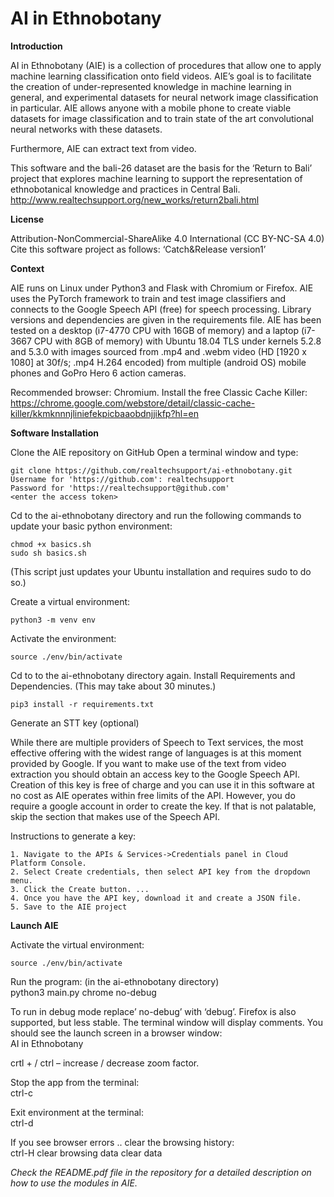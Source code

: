# AI in Ethnobotany

<b>Introduction</b>

AI in Ethnobotany (AIE) is a collection of procedures that allow one to apply machine learning classification onto field videos. AIE’s goal is to facilitate the creation of under-represented knowledge in machine learning in general, and experimental datasets for neural network image classification in particular. AIE allows anyone with a mobile phone to create viable datasets for image classification and to train state of the art convolutional neural networks with these datasets.

Furthermore, AIE can extract text from video. 

This software and the bali-26 dataset are the basis for the ‘Return to Bali’ project that explores machine learning to support the representation of ethnobotanical knowledge and practices in Central Bali.
http://www.realtechsupport.org/new_works/return2bali.html 


<b>License</b>

Attribution-NonCommercial-ShareAlike 4.0 International (CC BY-NC-SA 4.0)
Cite this software project as follows: ‘Catch&Release version1’


<b>Context</b>

AIE runs on Linux under Python3 and Flask with Chromium or Firefox. AIE uses the PyTorch framework to train and test image classifiers and connects to the Google Speech API (free) for speech processing. Library versions and dependencies are given in the requirements file. 
AIE has been tested on a desktop (i7-4770 CPU with 16GB of memory) and a laptop (i7-3667 CPU with 8GB of memory) with Ubuntu 18.04 TLS under kernels 5.2.8 and 5.3.0 with images sourced from .mp4 and .webm video (HD [1920 x 1080] at 30f/s; .mp4  H.264 encoded) from multiple (android OS) mobile phones and GoPro Hero 6 action cameras.

Recommended browser: Chromium. 
Install the free Classic Cache Killer:
https://chrome.google.com/webstore/detail/classic-cache-killer/kkmknnnjliniefekpicbaaobdnjjikfp?hl=en 



<b>Software Installation</b>

Clone the AIE repository on GitHub
Open a terminal window and type:

	git clone https://github.com/realtechsupport/ai-ethnobotany.git
	Username for 'https://github.com': realtechsupport
	Password for 'https://realtechsupport@github.com'
	<enter the access token> 


Cd to the ai-ethnobotany directory and  run the following commands to update your basic python environment:

	chmod +x basics.sh
	sudo sh basics.sh

(This script just updates your Ubuntu installation and requires sudo to do so.)


Create a virtual environment:

	python3 -m venv env

Activate the environment:

	source ./env/bin/activate

Cd to to the ai-ethnobotany directory again. Install Requirements and Dependencies.
(This may take about 30 minutes.)

	pip3 install -r requirements.txt


Generate an STT key (optional)

While there are multiple providers of Speech to Text services, the most effective offering with the widest range of languages is at this moment provided by Google. If you want to make use of the text from video extraction you should obtain an access key to the Google Speech API. Creation of this key is free of charge and you can use it in this software at no cost as AIE operates within free limits of the API. However, you do require a google account in order to create the key. If that is not palatable, skip the section that makes use of the Speech API.

Instructions to generate a key:

    1. Navigate to the APIs & Services->Credentials panel in Cloud Platform Console.
    2. Select Create credentials, then select API key from the dropdown menu.
    3. Click the Create button. ... 
    4. Once you have the API key, download it and create a JSON file.
    5. Save to the AIE project


<b>Launch AIE</b>

Activate the virtual environment:		

	source ./env/bin/activate
	
Run the program:
	(in the ai-ethnobotany directory)    	
	python3 main.py chrome no-debug

To run in debug mode replace’ no-debug’ with ‘debug’. Firefox is also supported, but less stable.
The terminal window will display comments. You should see the launch screen in a browser window:  
AI in Ethnobotany

crtl +  /  ctrl – 	increase / decrease zoom factor.

Stop the app from the terminal:					
ctrl-c

Exit environment at the terminal:				
ctrl-d

If you see browser errors .. clear the browsing history: 	
ctrl-H
clear browsing data
clear data

<i>Check the README.pdf file in the repository for a detailed description on how to use the modules in AIE.</i>
